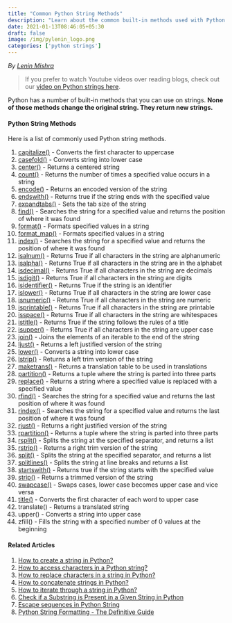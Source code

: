 ```yaml
---
title: "Common Python String Methods"
description: "Learn about the common built-in methods used with Python Strings"
date: 2021-01-13T08:46:05+05:30
draft: false
image: /img/pylenin_logo.png
categories: ['python strings']
---
```

<div class="sharethis-inline-follow-buttons"></div>

*By [Lenin Mishra](https://www.pylenin.com/authors/#lenin-mishra)*

> If you prefer to watch Youtube videos over reading blogs, check out our [video on Python strings here](https://youtu.be/MXdNMo_f95I). 

Python has a number of built-in methods that you can use on strings. **None of those methods change the original string. They return new strings.**

#### Python String Methods

Here is a list of commonly used Python string methods.

1. [capitalize()](https://www.pylenin.com/blogs/python-string-capitalize/) - Converts the first character to uppercase
2. [casefold()](https://www.pylenin.com/blogs/python-string-casefold/) - Converts string into lower case
3. [center()](https://www.pylenin.com/blogs/python-string-center) - Returns a centered string
4. [count()](https://www.pylenin.com/blogs/python-string-count) - Returns the number of times a specified value occurs in a string
5. [encode()](https://www.pylenin.com/blogs/python-string-encode) - Returns an encoded version of the string
6. [endswith()](https://www.pylenin.com/blogs/python-string-endswith) -	Returns true if the string ends with the specified value
7. [expandtabs()](https://www.pylenin.com/blogs/python-string-expandtabs) - Sets the tab size of the string
8. [find()](https://www.pylenin.com/blogs/python-string-find) - Searches the string for a specified value and returns the position of where it was found
9. [format()](https://www.pylenin.com/blogs/format-method-python-string/) - Formats specified values in a string
10. [format_map()](https://www.pylenin.com/blogs/python-string-format-map) - Formats specified values in a string
11. [index()](https://www.pylenin.com/blogs/python-string-index) - Searches the string for a specified value and returns the position of where it was found
12. [isalnum()](https://www.pylenin.com/blogs/python-string-isalnum) - Returns True if all characters in the string are alphanumeric
13. [isalpha()](https://www.pylenin.com/blogs/python-string-isalpha) - Returns True if all characters in the string are in the alphabet
14. [isdecimal()](https://www.pylenin.com/blogs/python-string-isdecimal) - Returns True if all characters in the string are decimals
15. [isdigit()](https://www.pylenin.com/blogs/python-string-isdigit) - Returns True if all characters in the string are digits
16. [isidentifier()](https://www.pylenin.com/blogs/python-string-isidentifier) - Returns True if the string is an identifier
17. [islower()](https://www.pylenin.com/blogs/python-string-islower) - Returns True if all characters in the string are lower case
18. [isnumeric()](https://www.pylenin.com/blogs/python-string-isnumeric) - Returns True if all characters in the string are numeric
19. [isprintable()](https://www.pylenin.com/blogs/python-string-isprintable) - Returns True if all characters in the string are printable
20. [isspace()](https://www.pylenin.com/blogs/python-string-isspace) - Returns True if all characters in the string are whitespaces
21. [istitle()](https://www.pylenin.com/blogs/python-string-istitle) - Returns True if the string follows the rules of a title
22. [isupper()](https://www.pylenin.com/blogs/python-string-isupper) - Returns True if all characters in the string are upper case
23. [join()](https://www.pylenin.com/blogs/python-string-join) - Joins the elements of an iterable to the end of the string
24. [ljust()](https://www.pylenin.com/blogs/python-string-ljust) - Returns a left justified version of the string
25. [lower()](https://www.pylenin.com/blogs/python-string-lower) - Converts a string into lower case
26. [lstrip()](https://www.pylenin.com/blogs/python-string-lstrip) - Returns a left trim version of the string
27. [maketrans()](https://www.pylenin.com/blogs/python-string-maketrans) - Returns a translation table to be used in translations
28. [partition()](https://www.pylenin.com/blogs/python-string-partition) - Returns a tuple where the string is parted into three parts
29. [replace()](https://www.pylenin.com/blogs/python-string-replace) - Returns a string where a specified value is replaced with a specified value
30. [rfind()](https://www.pylenin.com/blogs/python-string-rfind) - Searches the string for a specified value and returns the last position of where it was found
31. [rindex()](https://www.pylenin.com/blogs/python-string-rindex) - Searches the string for a specified value and returns the last position of where it was found
32. [rjust()](https://www.pylenin.com/blogs/python-string-rjust) - Returns a right justified version of the string
33. [rpartition()](https://www.pylenin.com/blogs/python-string-rpartition) - Returns a tuple where the string is parted into three parts
34. [rsplit()](https://www.pylenin.com/blogs/python-string-rsplit) - Splits the string at the specified separator, and returns a list
35. [rstrip()](https://www.pylenin.com/blogs/python-string-rstrip) - Returns a right trim version of the string
36. [split()](https://www.pylenin.com/blogs/python-string-split) - Splits the string at the specified separator, and returns a list
37. [splitlines()](https://www.pylenin.com/blogs/python-string-splitlines) - Splits the string at line breaks and returns a list
38. [startswith()](https://www.pylenin.com/blogs/python-string-startswith) - Returns true if the string starts with the specified value
39. [strip()](https://www.pylenin.com/blogs/python-string-strip) - Returns a trimmed version of the string
40. [swapcase()](https://www.pylenin.com/blogs/python-string-swapcase) - Swaps cases, lower case becomes upper case and vice versa
41. [title()](https://www.pylenin.com/blogs/python-string-title) - Converts the first character of each word to upper case
42. translate() - Returns a translated string
43. upper() - Converts a string into upper case
44. zfill() - Fills the string with a specified number of 0 values at the beginning

#### Related Articles

1. [How to create a string in Python?](https://www.pylenin.com/blogs/create-string-python/)
2. [How to access characters in a Python string?](https://www.pylenin.com/blogs/access-characters-in-string/)
3. [How to replace characters in a string in Python?](https://www.pylenin.com/blogs/replace-string-characters-python/)
4. [How to concatenate strings in Python?](https://www.pylenin.com/blogs/concatenate-strings-in-python/)
5. [How to iterate through a string in Python?](https://www.pylenin.com/blogs/iterating-through-python-string/)
6. [Check if a Substring is Present in a Given String in Python](https://www.pylenin.com/blogs/check-substring-in-a-string-python/)
7. [Escape sequences in Python String](https://www.pylenin.com/blogs/escape-sequences-python-string/)
8. [Python String Formatting - The Definitive Guide](https://www.pylenin.com/blogs/python-string-formatting/)